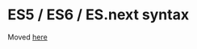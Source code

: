 <div id='codefund' style='float:right'></div>

# ES5 / ES6 / ES.next syntax

Moved [here](http://mobxjs.github.io/mobx/best/decorators.html)
